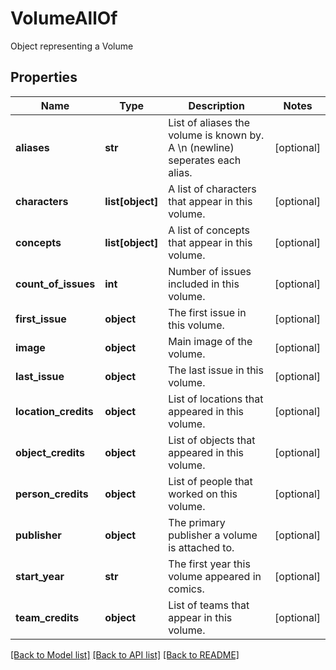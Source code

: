 # VolumeAllOf

Object representing a Volume
## Properties
Name | Type | Description | Notes
------------ | ------------- | ------------- | -------------
**aliases** | **str** | List of aliases the volume is known by. A \\n (newline) seperates each alias. | [optional] 
**characters** | **list[object]** | A list of characters that appear in this volume. | [optional] 
**concepts** | **list[object]** | A list of concepts that appear in this volume. | [optional] 
**count_of_issues** | **int** | Number of issues included in this volume. | [optional] 
**first_issue** | **object** | The first issue in this volume. | [optional] 
**image** | **object** | Main image of the volume. | [optional] 
**last_issue** | **object** | The last issue in this volume. | [optional] 
**location_credits** | **object** | List of locations that appeared in this volume. | [optional] 
**object_credits** | **object** | List of objects that appeared in this volume. | [optional] 
**person_credits** | **object** | List of people that worked on this volume. | [optional] 
**publisher** | **object** | The primary publisher a volume is attached to. | [optional] 
**start_year** | **str** | The first year this volume appeared in comics. | [optional] 
**team_credits** | **object** | List of teams that appear in this volume. | [optional] 

[[Back to Model list]](../README.md#documentation-for-models) [[Back to API list]](../README.md#documentation-for-api-endpoints) [[Back to README]](../README.md)


